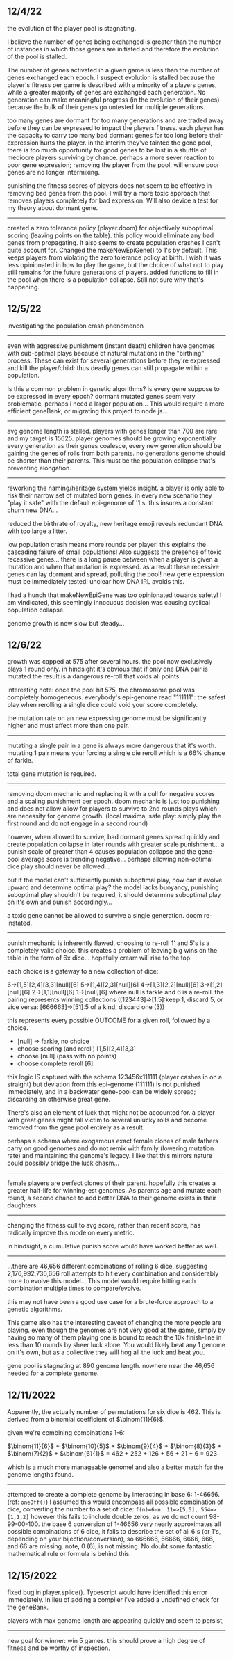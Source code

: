 ## 12/4/22   
the evolution of the player pool is stagnating. 

I believe the number of genes being exchanged is greater than the number of instances in which those genes are initiated and therefore the evolution of the pool is stalled. 

The number of genes activated in a given game is less than the number of genes exchanged each epoch. I suspect evolution is stalled because the player's fitness per game is described with a minority of a players genes, while a greater majority of genes are exchanged each generation. No generation can make meaningful progress (in the evolution of their genes) because the bulk of their genes go untested for multiple generations. 

too many genes are dormant for too many generations and are traded away before they can be expressed to impact the players fitness. each player has the capacity to carry too many bad dormant genes for too long before their expression hurts the player. in the interim they've tainted the gene pool, there is too much opportunity for good genes to be lost in a shuffle of mediocre players surviving by chance. perhaps a more sever reaction to poor gene expression; removing the player from the pool, will ensure poor genes are no longer intermixing.

punishing the fitness scores of players does not seem to be effective in removing bad genes from the pool. I will try a more toxic approach that removes players completely for bad expression. Will also device a test for my theory about dormant gene. 

***

created a zero tolerance policy (player.doom) for objectively suboptimal scoring (leaving points on the table). 
this policy would eliminate any bad genes from propagating. It also seems to create population crashes I can't quite account for. 
Changed the makeNewEpiGene() to 1's by default. This keeps players from violating the zero tolerance policy at birth. I wish it was less opinionated in how to play the game, but the choice of what not to play still remains for the future generations of players. 
added functions to fill in the pool when there is a population collapse. Still not sure why that's happening. 


## 12/5/22   
investigating the population crash phenomenon 

***

even with aggressive punishment (instant death) children have genomes with sub-optimal plays because of natural mutations in the "birthing" process. These can exist for several generations before they're expressed and kill the player/child: thus deadly genes can still propagate within a population. 

Is this a common problem in genetic algorithms? is every gene suppose to be expressed in every epoch? dormant mutated genes seem very problematic, perhaps i need a larger population... This would require a more efficient geneBank, or migrating this project to node.js...

***

avg genome length is stalled. players with genes longer than 700 are rare and my target is 15625. player genomes should be growing exponentially every generation as their genes coalesce, every new generation should be gaining the genes of rolls from both parents. no generations genome should be shorter than their parents. This must be the population collapse that's preventing elongation. 

***

reworking the naming/heritage system yields insight. a player is only able to risk their narrow set of mutated born genes. in every new scenario they "play it safe" with the default epi-genome of '1's. this insures a constant churn new DNA... 

reduced the birthrate of royalty, new heritage emoji reveals redundant DNA with too large a litter. 

low population crash means more rounds per player! this explains the cascading failure of small populations! Also suggests the presence of toxic recessive genes... there is a long pause between when a player is given a mutation and when that mutation is expressed. as a result these recessive genes can lay dormant and spread, polluting the pool! new gene expression must be immediately tested! unclear how DNA IRL avoids this. 

I had a hunch that makeNewEpiGene was too opinionated towards safety! I am vindicated, this seemingly innocuous decision was causing cyclical population collapse. 

genome growth is now slow but steady...


## 12/6/22   
growth was capped at 575 after several hours. the pool now exclusively plays 1 round only. in hindsight it's obvious that if only one DNA pair is mutated the result is a dangerous re-roll that voids all points. 

interesting note: once the pool hit 575, the chromosome pool was completely homogeneous. everybody's epi-genome read "111111": the safest play when rerolling a single dice could void your score completely.  

the mutation rate on an new expressing genome must be significantly higher and must affect more than one pair. 

***

mutating a single pair in a gene is always more dangerous that it's worth. mutating 1 pair means your forcing a single die reroll which is a 66% chance of farkle. 

total gene mutation is required. 

***

removing doom mechanic and replacing it with a cull for negative scores and a scaling punishment per epoch. doom mechanic is just too punishing and does not allow allow for players to survive to 2nd rounds plays which are necessity for genome growth. (local maxima; safe play: simply play the first round and do not engage in a second round)

however, when allowed to survive, bad dormant genes spread quickly and create population collapse in later rounds with greater scale punishment... a punish scale of greater than 4 causes population collapse and the gene-pool average score is trending negative... perhaps allowing non-optimal dice play should never be allowed... 

but if the model can't sufficiently punish suboptimal play, how can it evolve upward and determine optimal play? the model lacks buoyancy, punishing suboptimal play shouldn't be required, it should determine suboptimal play on it's own and punish accordingly...

a toxic gene cannot be allowed to survive a single generation. doom re-instated. 

***

punish mechanic is inherently flawed, choosing to re-roll 1' and 5's is a completely valid choice. this creates a problem of leaving big wins on the table in the form of 6x dice... hopefully cream will rise to the top. 

each choice is a gateway to a new collection of dice: 

6->[1,5][2,4][3,3][null][6]
5->[1,4][2,3][null][6]
4->[1,3][2,2][null][6]
3->[1,2][null][6]
2->[1,1][null][6]
1->[null][6]
where null is farkle and 6 is a re-roll. 
the pairing represents winning collections ([123443]=>[1,5]:keep 1, discard 5, or vice versa: [666663]=>[51]:5 of a kind, discard one (3))

this represents every possible OUTCOME for a given roll, followed by a choice.
* [null] => farkle, no choice
* choose scoring (and reroll) [1,5][2,4][3,3]
* choose [null] (pass with no points)
* choose complete reroll [6]

this logic IS  captured with the schema 123456x111111 (player cashes in on a straight) but deviation from this epi-genome (111111) is not punished immediately, and in a backwater gene-pool can be widely spread; discarding an otherwise great gene. 

There's also an element of luck that might not be accounted for. a player with great genes might fall victim to several unlucky rolls and become removed from the gene pool entirely as a result.

perhaps a schema where exogamous exact female clones of male fathers carry on good genomes and do not remix with family (lowering mutation rate) and maintaining the genome's legacy. I like that this mirrors nature could possibly bridge the luck chasm...

***

female players are perfect clones of their parent. hopefully this creates a greater half-life for winning-est genomes. As parents age and mutate each round, a second chance to add better DNA to their genome exists in their daughters.

***

changing the fitness cull to avg score, rather than recent score, has radically improve this mode on every metric. 

in hindsight, a cumulative punish score would have worked better as well. 

***

...there are 46,656 different combinations of rolling 6 dice, suggesting 2,176,992,736,656 roll attempts to hit every combination and considerably more to evolve this model...  This model would require hitting each combination multiple times to compare/evolve. 

this may not have been a good use case for a brute-force approach to a genetic algorithms.

This game also has the interesting caveat of changing the more people are playing. even though the genomes are not very good at the game, simply by having so many of them playing one is bound to reach the 10k finish-line in less than 10 rounds by sheer luck alone. You would likely beat any 1 genome on it's own, but as a collective they will hog all the luck and beat you. 

gene pool is stagnating at 890 genome length. nowhere near the 46,656 needed for a complete genome. 


## 12/11/2022   
Apparently, the actually number of permutations for six dice is 462. This is derived from a binomial coefficient of $\binom{11}{6}$. 

given we're combining combinations 1-6: 

$\binom{11}{6}$ + $\binom{10}{5}$ + $\binom{9}{4}$ + $\binom{8}{3}$ + $\binom{7}{2}$ + $\binom{6}{1}$
= 462 + 252 + 126 + 56 + 21 + 6
= 923

which is a much more manageable genome! and also a better match for the genome lengths found. 

***

attempted to create a complete genome by interacting in base 6: 1-46656. (ref: `oneOff()`)
I assumed this would encompass all possible combination of dice, converting the number to a set of dice: 
`f(n)=6-n: 11=>[5,5], 554=>[1,1,2]` 
however this fails to include double zeros, as we do not count 98-99-00-100. the base 6 conversion of 1-46656 very nearly approximates all possible combinations of 6 dice, it fails to describe the set of all 6's (or 1's, depending on your bijection/conversion), so 666666, 66666, 6666, 666, and 66 are missing. note, 0 (6), is not missing. No doubt some fantastic mathematical rule or formula is behind this.

## 12/15/2022   
fixed bug in player.splice(). Typescript would have identified this error immediately. In lieu of adding a compiler i've added a undefined check for the geneBank. 

players with max genome length are appearing quickly and seem to persist, 

***

new goal for winner: win 5 games. this should prove a high degree of fitness and be worthy of inspection. 
